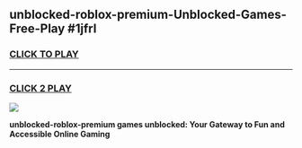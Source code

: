 
## unblocked-roblox-premium-Unblocked-Games-Free-Play #1jfrl
<h3>
<a href="https://us.freeplayer.one?title=unblocked-roblox-premium&ref=9M">CLICK TO PLAY</a></h3>
<hr>

<h3>
<a href="https://us.freeplayer.one?title=unblocked-roblox-premium&ref=9M">CLICK 2 PLAY</a>
  
</h3>

<a href="https://us.freeplayer.one?title=unblocked-roblox-premium&ref=9M"><img src="https://clearcache.store/games.png"></a>


**unblocked-roblox-premium games unblocked: Your Gateway to Fun and Accessible Online Gaming**
